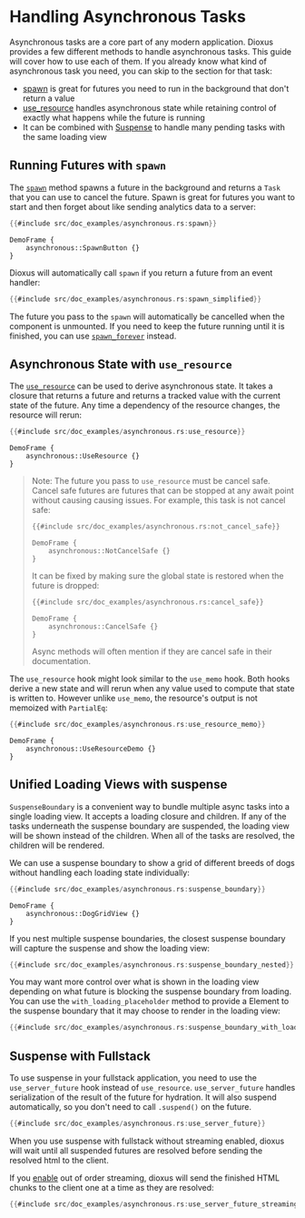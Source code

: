# Handling Asynchronous Tasks  

Asynchronous tasks are a core part of any modern application. Dioxus provides a few different methods to handle asynchronous tasks. This guide will cover how to use each of them. If you already know what kind of asynchronous task you need, you can skip to the section for that task:
- [spawn](#running-futures-with-spawn) is great for futures you need to run in the background that don't return a value
- [use_resource](#asynchronous-state-with-use-resource) handles asynchronous state while retaining control of exactly what happens while the future is running
- It can be combined with [Suspense](#unified-loading-views-with-suspense) to handle many pending tasks with the same loading view

## Running Futures with `spawn`

The [`spawn`](https://docs.rs/dioxus/0.6.2/dioxus/prelude/fn.spawn.html) method spawns a future in the background and returns a `Task` that you can use to cancel the future. Spawn is great for futures you want to start and then forget about like sending analytics data to a server:

```rust
{{#include src/doc_examples/asynchronous.rs:spawn}}
```

```inject-dioxus
DemoFrame {
    asynchronous::SpawnButton {}
}
```

Dioxus will automatically call `spawn` if you return a future from an event handler:

```rust
{{#include src/doc_examples/asynchronous.rs:spawn_simplified}}
```

<div class="warning">

The future you pass to the `spawn` will automatically be cancelled when the component is unmounted. If you need to keep the future running until it is finished, you can use [`spawn_forever`](https://docs.rs/dioxus/0.6.2/dioxus/prelude/fn.spawn_forever.html) instead.

</div>

## Asynchronous State with `use_resource`

The [`use_resource`](https://docs.rs/dioxus-hooks/latest/dioxus_hooks/fn.use_resource.html) can be used to derive asynchronous state. It takes a closure that returns a future and returns a tracked value with the current state of the future. Any time a dependency of the resource changes, the resource will rerun:

```rust
{{#include src/doc_examples/asynchronous.rs:use_resource}}
```

```inject-dioxus
DemoFrame {
    asynchronous::UseResource {}
}
```

> Note: The future you pass to `use_resource` must be cancel safe. Cancel safe futures are futures that can be stopped at any await point without causing causing issues. For example, this task is not cancel safe:
> 
> ```rust
> {{#include src/doc_examples/asynchronous.rs:not_cancel_safe}}
> ```
> 
> 
> ```inject-dioxus
> DemoFrame {
>     asynchronous::NotCancelSafe {}
> }
> ```
> 
> It can be fixed by making sure the global state is restored when the future is dropped:
> ```rust
> {{#include src/doc_examples/asynchronous.rs:cancel_safe}}
> ```
> 
> ```inject-dioxus
> DemoFrame {
>     asynchronous::CancelSafe {}
> }
> ```
>
> Async methods will often mention if they are cancel safe in their documentation.

The `use_resource` hook might look similar to the `use_memo` hook. Both hooks derive a new state and will rerun when any value used to compute that state is written to. However unlike `use_memo`, the resource's output is not memoized with `PartialEq`:

```rust
{{#include src/doc_examples/asynchronous.rs:use_resource_memo}}
```

```inject-dioxus
DemoFrame {
    asynchronous::UseResourceDemo {}
}
```

## Unified Loading Views with suspense

`SuspenseBoundary` is a convenient way to bundle multiple async tasks into a single loading view. It accepts a loading closure and children. If any of the tasks underneath the suspense boundary are suspended, the loading view will be shown instead of the children. When all of the tasks are resolved, the children will be rendered.


We can use a suspense boundary to show a grid of different breeds of dogs without handling each loading state individually:

```rust
{{#include src/doc_examples/asynchronous.rs:suspense_boundary}}
```

```inject-dioxus
DemoFrame {
    asynchronous::DogGridView {}
}
```

If you nest multiple suspense boundaries, the closest suspense boundary will capture the suspense and show the loading view:

```rust
{{#include src/doc_examples/asynchronous.rs:suspense_boundary_nested}}
```

<!-- ```inject-dioxus
DemoFrame {
    asynchronous::SuspenseBoundaryNested {}
}
``` -->

You may want more control over what is shown in the loading view depending on what future is blocking the suspense boundary from loading. You can use the `with_loading_placeholder` method to provide a Element to the suspense boundary that it may choose to render in the loading view:

```rust
{{#include src/doc_examples/asynchronous.rs:suspense_boundary_with_loading_placeholder}}
```

<!-- ```inject-dioxus
DemoFrame {
    asynchronous::SuspenseBoundaryWithLoadingPlaceholder {}
}
``` -->

## Suspense with Fullstack

To use suspense in your fullstack application, you need to use the `use_server_future` hook instead of `use_resource`. `use_server_future` handles serialization of the result of the future for hydration. It will also suspend automatically, so you don't need to call `.suspend()` on the future.

```rust
{{#include src/doc_examples/asynchronous.rs:use_server_future}}
```

<!-- ```inject-dioxus
DemoFrame {
    asynchronous::UseServerFuture {}
}
``` -->

When you use suspense with fullstack without streaming enabled, dioxus will wait until all suspended futures are resolved before sending the resolved html to the client.


If you [enable](https://docs.rs/dioxus/0.6.2/dioxus/prelude/struct.ServeConfigBuilder.html#method.enable_out_of_order_streaming) out of order streaming, dioxus will send the finished HTML chunks to the client one at a time as they are resolved:

```rust
{{#include src/doc_examples/asynchronous.rs:use_server_future_streaming}}
```

<!-- ```inject-dioxus
DemoFrame {
    asynchronous::UseServerFutureStreaming {}
}
``` -->
